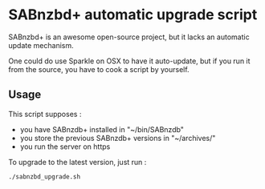 # SABnzbd+ automatic upgrade script

SABnzbd+ is an awesome open-source project, but it lacks an automatic update mechanism.

One could do use Sparkle on OSX to have it auto-update, but if you run it from the source, you 
have to cook a script by yourself.

## Usage

This script supposes :

* you have SABnzdb+ installed in "~/bin/SABnzdb"
* you store the previous SABnzdb+ versions in "~/archives/"
* you run the server on https

To upgrade to the latest version, just run :

`./sabnzbd_upgrade.sh`
